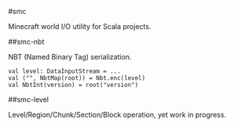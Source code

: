 #smc

Minecraft world I/O utility for Scala projects.

##smc-nbt

NBT (Named Binary Tag) serialization.

	val level: DataInputStream = ...
	val ("", NbtMap(root)) = Nbt.enc(level)
	val NbtInt(version) = root("version")

##smc-level

Level/Region/Chunk/Section/Block operation, yet work in progress.